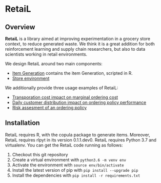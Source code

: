 # RetaiL

## Overview

__RetaiL__ is a library aimed at improving experimentation in a grocery store context, to reduce generated waste. We think it is a great addition for both reinforcement learning and supply chain researchers, but also to data scientists working in retail environments.

We design RetaiL around two main components: 

 * [Item Generation](https://github.com/samijullien/airlab-retail/tree/master/retail/item_generation) contains the item Generation, scripted in R.
 * [Store environment](https://github.com/schelterlabs/jenga/tree/master/retail/retail.py) 

We additionally provide three usage examples of RetaiL:

 * [Transporation cost impact on marginal ordering cost](Transportation_cost.ipynb.ipynb)
 * [Daily customer distribution impact on ordering policy performance](Intraday_dist_impact.ipynb)
 * [Risk assesment of an ordering policy](cvar_computation.ipynb)

## Installation

RetaiL requires R, with the copula package to generate items. Moreover, RetaiL requires rlpyt in its version 0.1.1.dev0.
RetaiL requires Python 3.7 and virtualenv. You can get the RetaiL code running as follows:

1. Checkout this git repository
1. Create a virtual environment with `python3.6 -m venv env`
1. Activate the environment with `source env/bin/activate`
1. Install the latest version of pip with `pip install --upgrade pip`
1. Install the dependencies with `pip install -r requirements.txt`


